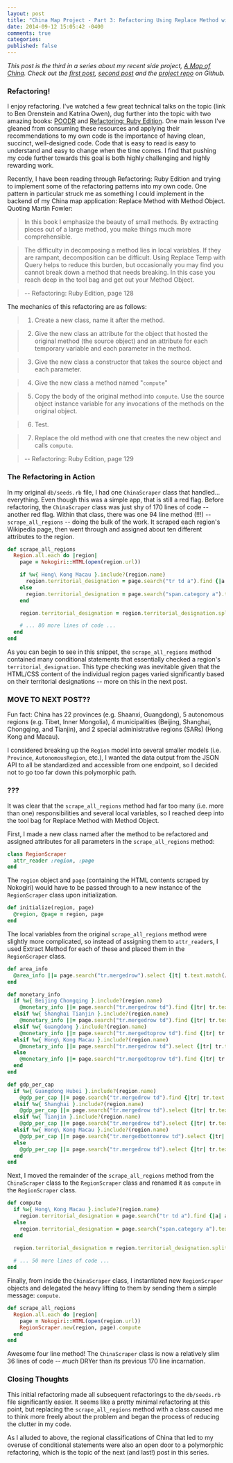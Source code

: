 ```yaml
---
layout: post
title: "China Map Project - Part 3: Refactoring Using Replace Method with Method Object"
date: 2014-09-12 15:05:42 -0400
comments: true
categories: 
published: false
---
```


*This post is the third in a series about my recent side project, [A Map of China](http://amapofchina.herokuapp.com). Check out the [first post](http://callahanchris.github.io/blog/2014/09/11/china-map-project-part-1-nokogiri/), [second post](http://callahanchris.github.io/blog/2014/09/11/china-map-project-part-2-bringing-the-map-to-life-with-jvectormap/) and the [project repo](https://github.com/callahanchris/china-map) on Github.*

### Refactoring!

I enjoy refactoring. I've watched a few great technical talks on the topic (link to Ben Orenstein and Katrina Owen), dug further into the topic with two amazing books: [POODR]() and [Refactoring: Ruby Edition](). One main lesson I've gleaned from consuming these resources and applying their recommendations to my own code is the importance of having clean, succinct, well-designed code. Code that is easy to read is easy to understand and easy to change when the time comes. I find that pushing my code further towards this goal is both highly challenging and highly rewarding work.

Recently, I have been reading through Refactoring: Ruby Edition and trying to implement some of the refactoring patterns into my own code. One pattern in particular struck me as something I could implement in the backend of my China map application: Replace Method with Method Object. Quoting Martin Fowler:

> In this book I emphasize the beauty of small methods. By extracting pieces out of a large method, you make things much more comprehensible.

> The difficulty in decomposing a method lies in local variables. If they are rampant, decomposition can be difficult. Using Replace Temp with Query helps to reduce this burden, but occasionally you may find you cannot break down a method that needs breaking. In this case you reach deep in the tool bag and get out your Method Object.

>  -- Refactoring: Ruby Edition, page 128

The mechanics of this refactoring are as follows:

> 1. Create a new class, name it after the method.

> 2. Give the new class an attribute for the object that hosted the original method (the source object) and an attribute for each temporary variable and each parameter in the method.

> 3. Give the new class a constructor that takes the source object and each parameter.

> 4. Give the new class a method named "`compute`"

> 5. Copy the body of the original method into `compute`. Use the source object instance variable for any invocations of the methods on the original object.

> 6. Test.

> 7. Replace the old method with one that creates the new object and calls `compute`.

>  -- Refactoring: Ruby Edition, page 129

### The Refactoring in Action

In my original `db/seeds.rb` file, I had one `ChinaScraper` class that handled... everything. Even though this was a simple app, that is still a red flag. Before refactoring, the `ChinaScraper` class was just shy of 170 lines of code -- another red flag. Within that class, there was one 94 line method (!!!) -- `scrape_all_regions` -- doing the bulk of the work. It scraped each region's Wikipedia page, then went through and assigned about ten different attributes to the region.

```ruby
def scrape_all_regions
  Region.all.each do |region|
    page = Nokogiri::HTML(open(region.url))

    if %w{ Hong\ Kong Macau }.include?(region.name)
      region.territorial_designation = page.search("tr td a").find {|a| a.text.match(/special/i) }.text.split(" of ").first
    else
      region.territorial_designation = page.search("span.category a").text
    end

    region.territorial_designation = region.territorial_designation.split(' ').map(&:capitalize).join(' ')

    # ... 80 more lines of code ...
  end
end
```

As you can begin to see in this snippet, the `scrape_all_regions` method contained many conditional statements that essentially checked a region's `territorial_designation`. This type checking was inevitable given that the HTML/CSS content of the individual region pages varied significantly based on their territorial designations -- more on this in the next post. 

### MOVE TO NEXT POST??
Fun fact: China has 22 provinces (e.g. Shaanxi, Guangdong), 5 autonomous regions (e.g. Tibet, Inner Mongolia), 4 municipalities (Beijing, Shanghai, Chongqing, and Tianjin), and 2 special administrative regions (SARs) (Hong Kong and Macau).

I considered breaking up the `Region` model into several smaller models (i.e. `Province`, `AutonomousRegion`, etc.), I wanted the data output from the JSON API to all be standardized and accessible from one endpoint, so I decided not to go too far down this polymorphic path.
### ???

It was clear that the `scrape_all_regions` method had far too many (i.e. more than one) responsibilities and several local variables, so I reached deep into the tool bag for Replace Method with Method Object.

First, I made a new class named after the method to be refactored and assigned attributes for all parameters in the `scrape_all_regions` method:

```ruby
class RegionScraper
  attr_reader :region, :page
end
```

The `region` object and `page` (containing the HTML contents scraped by Nokogiri) would have to be passed through to a new instance of the `RegionScraper` class upon initialization.

```ruby
def initialize(region, page)
  @region, @page = region, page
end
```

The local variables from the original `scrape_all_regions` method were slightly more complicated, so instead of assigning them to `attr_reader`s, I used Extract Method for each of these and placed them in the `RegionScraper` class.

```ruby
def area_info
  @area_info ||= page.search("tr.mergedrow").select {|t| t.text.match(/km2/i) }
end

def monetary_info
  if %w{ Beijing Chongqing }.include?(region.name)
    @monetary_info ||= page.search("tr.mergedrow td").find {|tr| tr.text.match(/cny/i) }.text.split(/\s| /)
  elsif %w{ Shanghai Tianjin }.include?(region.name)
    @monetary_info ||= page.search("tr.mergedrow td").find {|tr| tr.text.match(/cny/i) }.text.split(/\s| |cny|usd|\$/i)
  elsif %w{ Guangdong }.include?(region.name)
    @monetary_info ||= page.search("tr.mergedtoprow td").find {|tr| tr.text.match(/cny/i) }.text.split(/\s| |\$/i)
  elsif %w{ Hong\ Kong Macau }.include?(region.name)
    @monetary_info ||= page.search("tr.mergedrow td").select {|tr| tr.text.match(/\$/) }[1].text.split(/\s|\$/)
  else
    @monetary_info ||= page.search("tr.mergedtoprow td").find {|tr| tr.text.match(/cny/i) }.text.split(' ')
  end
end

def gdp_per_cap
  if %w{ Guangdong Hubei }.include?(region.name)
    @gdp_per_cap ||= page.search("tr.mergedrow td").find {|tr| tr.text.match(/cny/i) }.text.split(/\s|\$/)
  elsif %w{ Shanghai }.include?(region.name)
    @gdp_per_cap ||= page.search("tr.mergedrow td").select {|tr| tr.text.match(/cny/i) }.last.text.split(/\s|\$|US/)
  elsif %w{ Tianjin }.include?(region.name)
    @gdp_per_cap ||= page.search("tr.mergedrow td").select {|tr| tr.text.match(/cny/i) }.last.text.split(/\s|\)/)
  elsif %w{ Hong\ Kong Macau }.include?(region.name)
    @gdp_per_cap ||= page.search("tr.mergedbottomrow td").select {|tr| tr.text.match(/\$/) }.last.text.split(/\s|\$|\[/)
  else
    @gdp_per_cap ||= page.search("tr.mergedrow td").select {|tr| tr.text.match(/cny/i) }.last.text.split(' ')
  end
end
```

Next, I moved the remainder of the `scrape_all_regions` method from the `ChinaScraper` class to the `RegionScraper` class and renamed it as `compute` in the `RegionScraper` class.

```ruby
def compute
  if %w{ Hong\ Kong Macau }.include?(region.name)
    region.territorial_designation = page.search("tr td a").find {|a| a.text.match(/special/i) }.text.split(" of ").first
  else
    region.territorial_designation = page.search("span.category a").text
  end

  region.territorial_designation = region.territorial_designation.split(' ').map(&:capitalize).join(' ')
  
  # ... 50 more lines of code ...
end
```

Finally, from inside the `ChinaScraper` class, I instantiated new `RegionScraper` objects and delegated the heavy lifting to them by sending them a simple message: `compute`. 

```ruby
def scrape_all_regions
  Region.all.each do |region|
    page = Nokogiri::HTML(open(region.url))
    RegionScraper.new(region, page).compute
  end
end
```

Awesome four line method! The `ChinaScraper` class is now a relatively slim 36 lines of code -- *much* DRYer than its previous 170 line incarnation.

### Closing Thoughts

This initial refactoring made all subsequent refactorings to the `db/seeds.rb` file significantly easier. It seems like a pretty minimal refactoring at this point, but replacing the `scrape_all_regions` method with a class caused me to think more freely about the problem and began the process of reducing the clutter in my code.

As I alluded to above, the regional classifications of China that led to my overuse of conditional statements were also an open door to a polymorphic refactoring, which is the topic of the next (and last!) post in this series.
